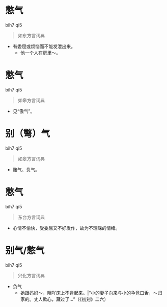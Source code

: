 # 憋气
bih7 qi5
> 如东方言词典
- 有委屈或烦恼而不能发泄出来。
  - 他一个人在房里～。

# 憋气
bih7 qi5
> 如皋方言词典
- 见“傲气”。

# 别（彆）气
bih7 qi5
> 如皋方言词典
- 赌气、负气。

# 憋气
bih7 qi5
> 东台方言词典
- 心情不愉快，受委屈又不好发作，故为不理睬的情绪。

# 别气/憋气
bih7 qi5
> 兴化方言词典
- 负气
  - 她跟妈妈～，睏吖床上不肯起来。|“小的妻子向来与小的争竞口舌，～归家的。丈人欺心，藏过了…”（《初刻》二六）
